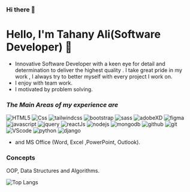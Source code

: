 ### Hi there 👋

# Hello, I'm Tahany Ali(Software Developer) 🔭

* Innovative Software Developer with a keen eye for detail and determination to deliver the highest quality . I take great pride in my work , I always try to better myself with every project I work on.
* I enjoy with team work.
* I motivated by problem solving.

### **_The Main Areas of my experience are_**

![HTML5](./img/HTML5.png)
![Css](./img/css3.png)
![tailwindcss](./img/tailwind.png)
![bootstrap](./img/bootstrap.png)
![sass](./img/sass.png)
![adobeXD](./img/xd.png)
![figma](./img/figma.png)
![javascript](./img/js.jpg)
![jquery](./img/jquery.png)
![reactJs](./img/react.png)
![nodejs](./img/node.png)
![mongodb](./img/mongodb.png)
![github](./img/github.png)
![git](./img/git.png)
![VScode](./img/vs.png)
![python](./img/python.png)
![django](./img/django.png)

* and MS Office (Word, Excel ,PowerPoint, Outlook).

### **Concepts**

OOP, Data Structures and Algorithms.


![Top Langs](https://github-readme-stats.vercel.app/api/top-langs/?username=tahanyAli&theme=tokyonight)
<!-- ![stars](https://github-readme-stats.vercel.app/api?username=tahanyAli&theme=tokyonight) -->
<!--
**tahanyAli/tahanyAli** is a ✨ _special_ ✨ repository because its `README.md` (this file) appears on your GitHub profile.

Here are some ideas to get you started:

- 🔭 I’m currently working on ...
- 🌱 I’m currently learning ...
- 👯 I’m looking to collaborate on ...
- 🤔 I’m looking for help with ...
- 💬 Ask me about ...
- 📫 How to reach me: ...
- 😄 Pronouns: ...
- ⚡ Fun fact: ...
-->
